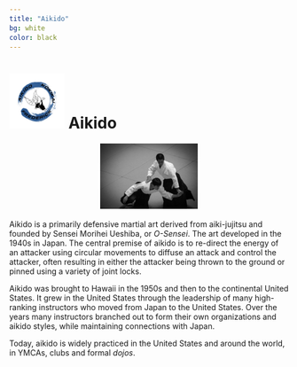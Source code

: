 ```yaml
---
title: "Aikido"
bg: white
color: black
---
```

# <img src="img/B5.jpg" style="width:100px;"> Aikido

<div id="wrapper" style="width:35%; margin:0 auto; padding:2px;">
<img src="img/aikido.jpg" style="margin:0">
</div>

Aikido is a primarily defensive martial art derived from aiki-jujitsu and founded by Sensei Morihei Ueshiba, or _O-Sensei_. The art 
developed in the 1940s in Japan. The central premise of aikido is to re-direct the energy of an attacker using circular movements to 
diffuse an attack and control the attacker, often resulting in either the attacker being thrown to the ground or pinned using a 
variety of joint locks.

Aikido was brought to Hawaii in the 1950s and then to the continental United States. It grew in the United States through the leadership of 
many high-ranking instructors who moved from Japan to the United States. Over the years many instructors branched out to form their own
organizations and aikido styles, while maintaining connections with Japan. 


Today, aikido is widely practiced in the United States and around the world, in YMCAs, clubs and formal _dojos_. 
